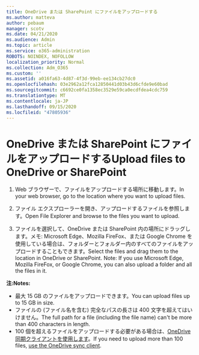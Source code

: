 ```yaml
---
title: OneDrive または SharePoint にファイルをアップロードする
ms.author: matteva
author: pebaum
manager: scotv
ms.date: 04/21/2020
ms.audience: Admin
ms.topic: article
ms.service: o365-administration
ROBOTS: NOINDEX, NOFOLLOW
localization_priority: Normal
ms.collection: Adm_O365
ms.custom: ''
ms.assetid: a016fa63-4d87-4f3d-99eb-ee134cb27dc0
ms.openlocfilehash: 03e2962a12fca12850441d03b43d6cfde9e60bad
ms.sourcegitcommit: c6692ce0fa1358ec3529e59ca0ecdfdea4cdc759
ms.translationtype: MT
ms.contentlocale: ja-JP
ms.lasthandoff: 09/15/2020
ms.locfileid: "47805936"
---
```

# <a name="upload-files-to-onedrive-or-sharepoint"></a><span data-ttu-id="30588-102">OneDrive または SharePoint にファイルをアップロードする</span><span class="sxs-lookup"><span data-stu-id="30588-102">Upload files to OneDrive or SharePoint</span></span>

1. <span data-ttu-id="30588-103">Web ブラウザーで、ファイルをアップロードする場所に移動します。</span><span class="sxs-lookup"><span data-stu-id="30588-103">In your web browser, go to the location where you want to upload files.</span></span>
    
2. <span data-ttu-id="30588-104">ファイル エクスプローラーを開き、アップロードするファイルを参照します。</span><span class="sxs-lookup"><span data-stu-id="30588-104">Open File Explorer and browse to the files you want to upload.</span></span>
    
3. <span data-ttu-id="30588-p101">ファイルを選択して、OneDrive または SharePoint 内の場所にドラッグします。メモ: Microsoft Edge、Mozilla FireFox、または Google Chrome を使用している場合は、フォルダーとフォルダー内のすべてのファイルをアップロードすることもできます。</span><span class="sxs-lookup"><span data-stu-id="30588-p101">Select the files and drag them to the location in OneDrive or SharePoint. Note: If you use Microsoft Edge, Mozilla FireFox, or Google Chrome, you can also upload a folder and all the files in it.</span></span>
    
<span data-ttu-id="30588-107">**注:**</span><span class="sxs-lookup"><span data-stu-id="30588-107">**Notes:**</span></span>
- <span data-ttu-id="30588-108">最大 15 GB のファイルをアップロードできます。</span><span class="sxs-lookup"><span data-stu-id="30588-108">You can upload files up to 15 GB in size.</span></span> 
- <span data-ttu-id="30588-109">ファイルの (ファイル名を含む) 完全なパスの長さは 400 文字を超えてはいけません。</span><span class="sxs-lookup"><span data-stu-id="30588-109">The full path for a file (including the file name) can't be more than 400 characters in length.</span></span> 
- <span data-ttu-id="30588-110">100 個を超えるファイルをアップロードする必要がある場合は、[OneDrive 同期クライアントを使用します](https://go.microsoft.com/fwlink/?linkid=866427)。</span><span class="sxs-lookup"><span data-stu-id="30588-110">If you need to upload more than 100 files, [use the OneDrive sync client](https://go.microsoft.com/fwlink/?linkid=866427).</span></span> 
  

